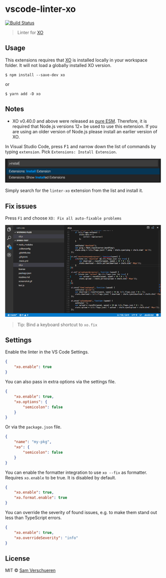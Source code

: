 # vscode-linter-xo

[![Build Status](https://travis-ci.org/spence-s/vscode-linter-xo.svg?branch=master)](https://travis-ci.org/spence-s/vscode-linter-xo)

> Linter for [XO](https://github.com/sindresorhus/xo)

## Usage

This extensions requires that [XO](https://github.com/sindresorhus/xo) is installed locally in your workspace folder. It will not load a globally installed XO version.

```shell
$ npm install --save-dev xo
```

or

```shell
$ yarn add -D xo
```

## Notes

- XO v0.40.0 and above were released as [pure ESM](https://gist.github.com/sindresorhus/a39789f98801d908bbc7ff3ecc99d99c). Therefore, it is required that Node.js versions 12+ be used to use this extension. If you are using an older version of Node.js please install an earlier version of XO.

In Visual Studio Code, press <kbd>F1</kbd> and narrow down the list of commands by typing `extension`. Pick `Extensions: Install Extension`.

![](screenshot.png)

Simply search for the `linter-xo` extension from the list and install it.

## Fix issues

Press `F1` and choose `XO: Fix all auto-fixable problems`

![](media/fix.gif)

> Tip: Bind a keyboard shortcut to `xo.fix`

## Settings

Enable the linter in the VS Code Settings.

```json
{
	"xo.enable": true
}
```

You can also pass in extra options via the settings file.

```json
{
	"xo.enable": true,
	"xo.options": {
		"semicolon": false
	}
}
```

Or via the `package.json` file.

```json
{
	"name": "my-pkg",
	"xo": {
		"semicolon": false
	}
}
```

You can enable the formatter integration to use `xo --fix` as formatter. Requires `xo.enable` to be true. It is disabled by default.

```json
{
	"xo.enable": true,
	"xo.format.enable": true
}
```

You can override the severity of found issues, e.g. to make them stand out less than TypeScript errors.

```json
{
	"xo.enable": true,
	"xo.overrideSeverity": "info"
}
```

## License

MIT © [Sam Verschueren](http://github.com/SamVerschueren)
